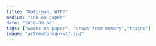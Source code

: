 ```yaml
---
title: "Motorman, WTF?"
medium: "ink on paper"
date: "2018-09-08"
tags: ["works on paper", "drawn from memory","trains"]
image: "art/motorman-wtf.jpg"
---
```


